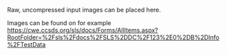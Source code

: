 Raw, uncompressed input images can be placed here.

Images can be found on for example https://cwe.ccsds.org/sls/docs/Forms/AllItems.aspx?RootFolder=%2Fsls%2Fdocs%2FSLS%2DDC%2F123%2E0%2DB%2DInfo%2FTestData